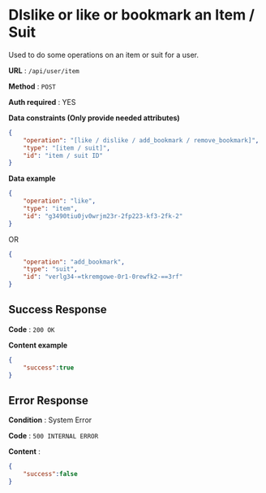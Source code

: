 # DIslike or like or bookmark an Item / Suit

Used to do some operations on an item or suit for a user.

**URL** : `/api/user/item`

**Method** : `POST`

**Auth required** : YES

**Data constraints (Only provide needed attributes)**

```json
{
    "operation": "[like / dislike / add_bookmark / remove_bookmark]",
    "type": "[item / suit]",
    "id": "item / suit ID"
}
```

**Data example**

```json
{
    "operation": "like",
    "type": "item",
    "id": "g3490tiu0jv0wrjm23r-2fp223-kf3-2fk-2"
}
```
OR
```json
{
    "operation": "add_bookmark",
    "type": "suit",
    "id": "verlg34-=tkremgowe-0r1-0rewfk2-==3rf"
}
```

## Success Response

**Code** : `200 OK`

**Content example**

```json
{
    "success":true
}
```

## Error Response

**Condition** : System Error

**Code** : `500 INTERNAL ERROR`

**Content** :

```json
{
    "success":false
}
```